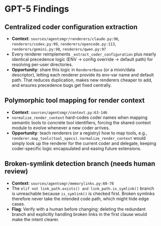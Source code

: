 # GPT-5 Findings

## Centralized coder configuration extraction
- **Context**: `sources/agentsmgr/renderers/claude.py:96`, `renderers/codex.py:99`, `renderers/opencode.py:113`, `renderers/gemini.py:98`, `renderers/qwen.py:97`
- Every renderer reimplements `_extract_coder_configuration` plus nearly identical precedence logic (ENV → config override → default path) for resolving per-user directories.
- **Opportunity**: share this logic in `RendererBase` (or a mixin/data descriptor), letting each renderer provide its env-var name and default path. That reduces duplication, makes new renderers cheaper to add, and ensures precedence bugs get fixed centrally.

## Polymorphic tool mapping for render context
- **Context**: `sources/agentsmgr/context.py:63-146`
- `normalize_render_context` hard-codes coder names when mapping semantic tools to concrete tool identifiers, forcing the shared context module to evolve whenever a new coder arrives.
- **Opportunity**: teach renderers (or a registry) how to map tools, e.g., `renderer.map_tools(tool_specs)`. `normalize_render_context` would simply look up the renderer for the current coder and delegate, keeping coder-specific logic encapsulated and easing future extensions.

## Broken-symlink detection branch (needs human review)
- **Context**: `sources/agentsmgr/memorylinks.py:60-78`
- The `elif not link_path.exists() and link_path.is_symlink()` branch is unreachable because `is_symlink()` is checked first. Broken symlinks therefore never take the intended code path, which might hide edge cases.
- **Flag**: Verify with a human before changing; deleting the redundant branch and explicitly handling broken links in the first clause would make the intent clearer.
